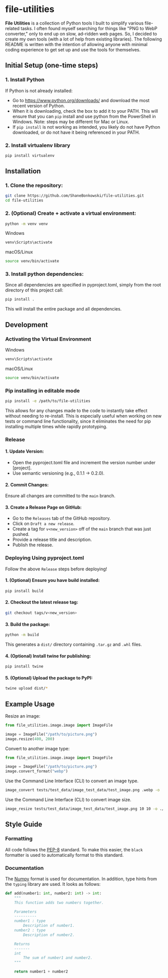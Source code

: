 # file-utilities

**File Utilities** is a collection of Python tools I built to simplify various file-related tasks. I often found myself searching for things like "PNG to WebP converter," only to end up on slow, ad-ridden web pages. So, I decided to create my own tools (with a lot of help from existing libraries). The following README is written with the intention of allowing anyone with minimal coding experience to get set up and use the tools for themselves.

## Initial Setup (one-time steps)

### 1. Install Python

If Python is not already installed:

- Go to https://www.python.org/downloads/ and download the most recent version of Python.
- When it is downloading, check the box to add it to your PATH. This will ensure that you can `pip` install and use python from the PowerShell in Windows. Note: steps may be different for Mac or Linux.
- If `pip install` is not working as intended, you likely do not have Python downloaded, or do not have it being referenced in your PATH.

### 2. Install virtualenv library

```bash
pip install virtualenv
```

## Installation

### 1. Clone the repository:

```bash
git clone https://github.com/ShaneBonkowski/file-utilities.git
cd file-utilities
```

### 2. (Optional) Create + activate a virtual environment:

```bash
python -m venv venv
```

Windows

```bash
venv\Scripts\activate
```

macOS/Linux

```bash
source venv/bin/activate
```

### 3. Install python dependencies:

Since all dependencies are specified in pyproject.toml, simply from the root directory of this project call:

```bash
pip install .
```

This will install the entire package and all dependencies.

## Development

### Activating the Virtual Environment

Windows

```bash
venv\Scripts\activate
```

macOS/Linux

```bash
source venv/bin/activate
```

### Pip installing in editable mode

```bash
pip install -e /path/to/file-utilities
```

This allows for any changes made to the code to instantly take effect without
needing to re-install. This is especially useful when working on new tests or
command line functionality, since it eliminates the need for pip installing
multiple times while rapidly prototyping.

### Release

#### 1. Update Version:

- Open the pyproject.toml file and increment the version number under [project].
- Use semantic versioning (e.g., 0.1.1 → 0.2.0).

#### 2. Commit Changes:

Ensure all changes are committed to the `main` branch.

#### 3. Create a Release Page on GitHub:

- Go to the `Releases` tab of the GitHub repository.
- Click on `Draft a new release`.
- Create a tag for `v<new_version>` off of the `main` branch that was just pushed.
- Provide a release title and description.
- Publish the release.

### Deploying Using pyproject.toml

Follow the above `Release` steps before deploying!

#### 1. (Optional) Ensure you have build installed:

```bash
pip install build
```

#### 2. Checkout the latest release tag:

```bash
git checkout tags/v<new_version>
```

#### 3. Build the package:

```bash
python -m build
```

This generates a `dist/` directory containing `.tar.gz` and `.whl` files.

#### 4. (Optional) Install twine for publishing:

```bash
pip install twine
```

#### 5. (Optional) Upload the package to PyPI:

```bash
twine upload dist/*
```

## Example Usage

Resize an image:

```python
from file_utilities.image.image import ImageFile

image = ImageFile("/path/to/picture.png")
image.resize(400, 200)
```

Convert to another image type:

```python
from file_utilities.image.image import ImageFile

image = ImageFile("/path/to/picture.png")
image.convert_format("webp")
```

Use the Command Line Interface (CLI) to convert an image type.

```bash
image_convert tests/test_data/image_test_data/test_image.png .webp -o .
```

Use the Command Line Interface (CLI) to convert image size.

```bash
image_resize tests/test_data/image_test_data/test_image.png 10 10 -o ./test_image_resized.png
```

## Style Guide

### Formatting

All code follows the [PEP-8](https://peps.python.org/pep-0008/) standard. To make this easier, the `black` formatter is used to automatically format to this standard.

### Documentation

The [Numpy](https://numpydoc.readthedocs.io/en/latest/format.html) format is used for documentation. In addition, type hints from the `typing` library are used. It looks as follows:

```python
def add(number1: int, number2: int) -> int:
    """
    This function adds two numbers together.

    Parameters
    ----------
    number1 : type
        Description of number1.
    number2 : type
        Description of number2.

    Returns
    -------
    int
        The sum of number1 and number2.
    """

    return number1 + number2

```
